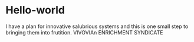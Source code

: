 # Hello-world

I have a plan for innovative salubrious systems and this is one small step to bringing them into frutition.
VIVOVIAn ENRICHMENT SYNDICATE

